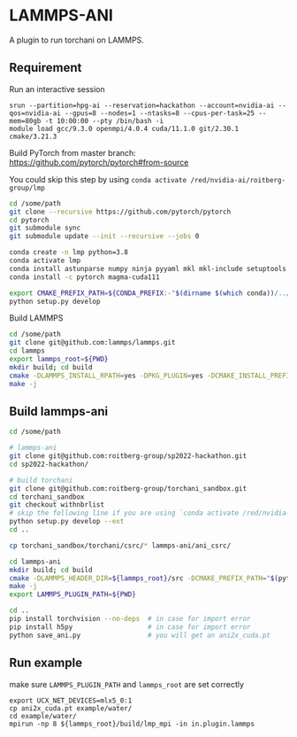 # LAMMPS-ANI
A plugin to run torchani on LAMMPS.

## Requirement
Run an interactive session
```
srun --partition=hpg-ai --reservation=hackathon --account=nvidia-ai --qos=nvidia-ai --gpus=8 --nodes=1 --ntasks=8 --cpus-per-task=25 --mem=80gb -t 10:00:00 --pty /bin/bash -i
module load gcc/9.3.0 openmpi/4.0.4 cuda/11.1.0 git/2.30.1 cmake/3.21.3
```

Build PyTorch from master branch: https://github.com/pytorch/pytorch#from-source

You could skip this step by using `conda activate /red/nvidia-ai/roitberg-group/lmp`
```bash
cd /some/path
git clone --recursive https://github.com/pytorch/pytorch
cd pytorch
git submodule sync
git submodule update --init --recursive --jobs 0

conda create -n lmp python=3.8
conda activate lmp
conda install astunparse numpy ninja pyyaml mkl mkl-include setuptools cmake cffi typing_extensions future six requests dataclasses
conda install -c pytorch magma-cuda111

export CMAKE_PREFIX_PATH=${CONDA_PREFIX:-"$(dirname $(which conda))/../"}
python setup.py develop
```


Build LAMMPS
```bash
cd /some/path
git clone git@github.com:lammps/lammps.git
cd lammps
export lammps_root=${PWD}
mkdir build; cd build
cmake -DLAMMPS_INSTALL_RPATH=yes -DPKG_PLUGIN=yes -DCMAKE_INSTALL_PREFIX=${HOME}/.local -DBUILD_MPI=yes -DBUILD_SHARED_LIBS=yes -DLAMMPS_MACHINE=mpi ../cmake/
make -j
```

## Build lammps-ani
```bash
cd /some/path

# lammps-ani
git clone git@github.com:roitberg-group/sp2022-hackathon.git
cd sp2022-hackathon/

# build torchani
git clone git@github.com:roitberg-group/torchani_sandbox.git
cd torchani_sandbox
git checkout withnbrlist
# skip the following line if you are using `conda activate /red/nvidia-ai/roitberg-group/lmp`
python setup.py develop --ext
cd ..

cp torchani_sandbox/torchani/csrc/* lammps-ani/ani_csrc/

cd lammps-ani
mkdir build; cd build
cmake -DLAMMPS_HEADER_DIR=${lammps_root}/src -DCMAKE_PREFIX_PATH="$(python -c 'import torch.utils; print(torch.utils.cmake_prefix_path)')"  ..
make -j
export LAMMPS_PLUGIN_PATH=${PWD}

cd ..
pip install torchvision --no-deps  # in case for import error
pip install h5py                   # in case for import error
python save_ani.py                 # you will get an ani2x_cuda.pt
```


## Run example
make sure `LAMMPS_PLUGIN_PATH` and `lammps_root` are set correctly
```
export UCX_NET_DEVICES=mlx5_0:1
cp ani2x_cuda.pt example/water/
cd example/water/
mpirun -np 8 ${lammps_root}/build/lmp_mpi -in in.plugin.lammps
```
